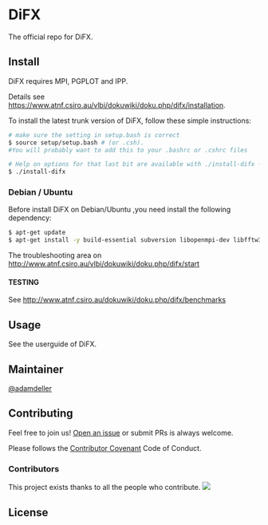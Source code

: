 # DiFX

The official repo for DiFX.

## Install

DiFX requires MPI, PGPLOT and IPP.

Details see https://www.atnf.csiro.au/vlbi/dokuwiki/doku.php/difx/installation.

To install the latest trunk version of DiFX, follow these simple instructions:

```bash
# make sure the setting in setup.bash is correct
$ source setup/setup.bash # (or .csh). 
#You will probably want to add this to your .bashrc or .cshrc files

# Help on options for that last bit are available with ./install-difx --help.
$ ./install-difx
```

### Debian / Ubuntu

Before install DiFX on Debian/Ubuntu ,you need install the following dependency:

```bash
$ apt-get update 
$ apt-get install -y build-essential subversion libopenmpi-dev libfftw3-dev libtool flex bison pgplot5 pkg-config automake libexpat1-dev gfortran openmpi-bin doxygen

```


The troubleshooting area on http://www.atnf.csiro.au/vlbi/dokuwiki/doku.php/difx/start

#### TESTING ####################

See http://www.atnf.csiro.au/dokuwiki/doku.php/difx/benchmarks

## Usage

See the userguide of DiFX.



## Maintainer

[@adamdeller](https://github.com/adamdeller)



## Contributing

Feel free to join us!  [Open an issue](https://github.com/difx/difx/issues/new) or submit PRs is always welcome.

Please follows the [Contributor Covenant](http://contributor-covenant.org/version/1/3/0/) Code of Conduct.

### Contributors

This project exists thanks to all the people who contribute. 
<a href="https://github.com/difx/difx/graphs/contributors"><img src="https://opencollective.com/difx/contributors.svg?width=890&button=false" /></a>

## License






